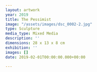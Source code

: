```yaml
---
layout: artwork
year: 2019
title: The Pessimist
image: "/assets/images/dsc_0002-2.jpg"
type: Sculpture
media_type: Mixed Media
description: ''
dimensions: 28 x 13 x 8 cm
exhibition: ''
images: []
date: 2019-02-01T00:00:00.000+00:00

---
```


